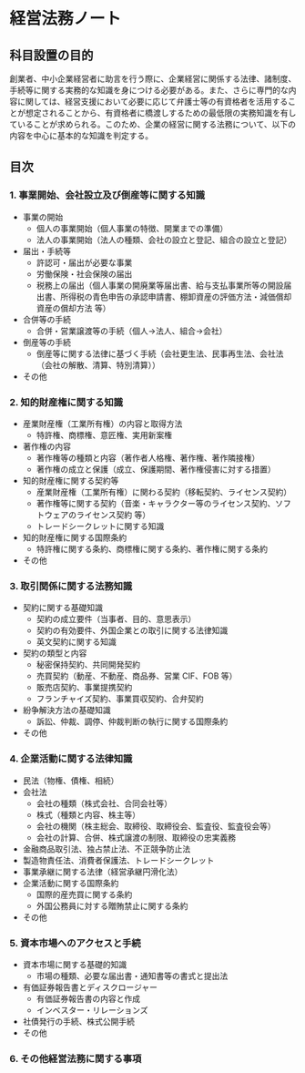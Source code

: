 # 経営法務ノート

## 科目設置の目的
創業者、中小企業経営者に助言を行う際に、企業経営に関係する法律、諸制度、手続等に関する実務的な知識を身につける必要がある。また、さらに専門的な内容に関しては、経営支援において必要に応じて弁護士等の有資格者を活用することが想定されることから、有資格者に橋渡しするための最低限の実務知識を有していることが求められる。このため、企業の経営に関する法務について、以下の内容を中心に基本的な知識を判定する。

## 目次

### 1. 事業開始、会社設立及び倒産等に関する知識
- 事業の開始
  - 個人の事業開始（個人事業の特徴、開業までの準備）
  - 法人の事業開始（法人の種類、会社の設立と登記、組合の設立と登記）
- 届出・手続等
  - 許認可・届出が必要な事業
  - 労働保険・社会保険の届出
  - 税務上の届出（個人事業の開廃業等届出書、給与支払事業所等の開設届出書、所得税の青色申告の承認申請書、棚卸資産の評価方法・減価償却資産の償却方法 等）
- 合併等の手続
  - 合併・営業譲渡等の手続（個人→法人、組合→会社）
- 倒産等の手続
  - 倒産等に関する法律に基づく手続（会社更生法、民事再生法、会社法（会社の解散、清算、特別清算））
- その他

### 2. 知的財産権に関する知識
- 産業財産権（工業所有権）の内容と取得方法
  - 特許権、商標権、意匠権、実用新案権
- 著作権の内容
  - 著作権等の種類と内容（著作者人格権、著作権、著作隣接権）
  - 著作権の成立と保護（成立、保護期間、著作権侵害に対する措置）
- 知的財産権に関する契約等
  - 産業財産権（工業所有権）に関わる契約（移転契約、ライセンス契約）
  - 著作権等に関する契約（音楽・キャラクター等のライセンス契約、ソフトウェアのライセンス契約 等）
  - トレードシークレットに関する知識
- 知的財産権に関する国際条約
  - 特許権に関する条約、商標権に関する条約、著作権に関する条約
- その他

### 3. 取引関係に関する法務知識
- 契約に関する基礎知識
  - 契約の成立要件（当事者、目的、意思表示）
  - 契約の有効要件、外国企業との取引に関する法律知識
  - 英文契約に関する知識
- 契約の類型と内容
  - 秘密保持契約、共同開発契約
  - 売買契約（動産、不動産、商品券、営業 CIF、FOB 等）
  - 販売店契約、事業提携契約
  - フランチャイズ契約、事業買収契約、合弁契約
- 紛争解決方法の基礎知識
  - 訴訟、仲裁、調停、仲裁判断の執行に関する国際条約
- その他

### 4. 企業活動に関する法律知識
- 民法（物権、債権、相続）
- 会社法
  - 会社の種類（株式会社、合同会社等）
  - 株式（種類と内容、株主等）
  - 会社の機関（株主総会、取締役、取締役会、監査役、監査役会等）
  - 会社の計算、合併、株式譲渡の制限、取締役の忠実義務
- 金融商品取引法、独占禁止法、不正競争防止法
- 製造物責任法、消費者保護法、トレードシークレット
- 事業承継に関する法律（経営承継円滑化法）
- 企業活動に関する国際条約
  - 国際的産売買に関する条約
  - 外国公務員に対する贈賄禁止に関する条約
- その他

### 5. 資本市場へのアクセスと手続
- 資本市場に関する基礎的知識
  - 市場の種類、必要な届出書・通知書等の書式と提出法
- 有価証券報告書とディスクロージャー
  - 有価証券報告書の内容と作成
  - インベスター・リレーションズ
- 社債発行の手続、株式公開手続
- その他

### 6. その他経営法務に関する事項 